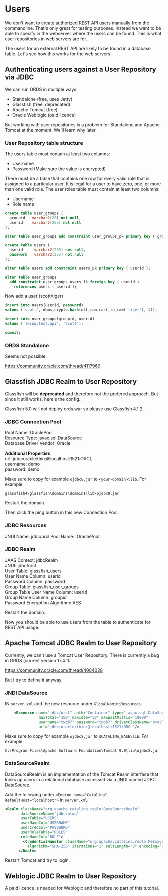 # Users
We don't want to create authorized REST API users manually from the commandline. That's only great for testing purposes.
Instead we want to be able to specify in the webserver where the users can be found. This is what user repositories in web servers are for.

The users for an external REST API are likely to be found in a database table. Let's see how this works for the web servers.

## Authenticating users against a User Repository via JDBC

We can run ORDS in multiple ways:
- Standalone (free, uses Jetty)
- Glassfish (free, deprecated)
- Apache Tomcat (free)
- Oracle Weblogic (paid licence)

But working with user repositories is a problem for Standalone and Apache Tomcat at the moment. We'll learn why later.

### User Repository table structure

The users table must contain at least two columns:
- Username
- Password (Make sure the value is encrypted)

There must be a table that contains one row for every valid role that is assigned to a particular user. It is legal for a user to have zero, one, or more than one valid role. The user roles table must contain at least two columns:
- Username
- Role name

```sql
create table user_groups (
  groupid   varchar2(20) not null,
  userid    varchar2(255) not null
);

alter table user_groups add constraint user_groups_pk primary key ( groupid );

create table users (
  userid     varchar2(255) not null,
  password   varchar2(255) not null
);

alter table users add constraint users_pk primary key ( userid );

alter table user_groups
  add constraint user_groups_users_fk foreign key ( userid )
    references users ( userid );
```

Now add a user (scott/tiger)

```sql
insert into users(userid, password) 
values ('scott', dbms_crypto.hash(utl_raw.cast_to_raw('tiger'), 4));

insert into user_groups(groupid, userid) 
values ('twinq.test.api', 'scott');

commit;
```

### ORDS Standalone
Seems not possible:

https://community.oracle.com/thread/4117960

## Glassfish JDBC Realm to User Repository
Glassfish will be **deprecated** and therefore not the prefered approach. But since it still works, here's the config..

Glassfish 5.0 will not deploy ords.war so please use Glassfish 4.1.2.

### JDBC Connection Pool
Pool Name: OraclePool  
Resource Type: javax.sql.DataSource  
Database Driver Vendor: Oracle  

**Additional Properties**  
url: jdbc:oracle:thin:@localhost:1521:ORCL  
username: demo  
password: demo  

Make sure to copy for example `ojdbc8.jar` to `<your-domain>\lib`. For example:

`glassfish4\glassfish\domains\domain1\lib\ojdbc8.jar`

Restart the domain.

Then click the ping button in this new Connection Pool.

### JDBC Resources
JNDI Name: jdbc/orcl
Pool Name: 'OraclePool'

### JDBC Realm
JAAS Context: jdbcRealm  
JNDI: jdbc/orcl  
User Table: glassfish_users  
User Name Column: userid  
Password Column: password  
Group Table: glassfish_user_groups  
Group Table User Name Column: userid  
Group Name Column: groupid  
Password Encryption Algorithm: AES  

Restart the domain.

Now you should be able to use users from the table to authenticate for REST API usage.

## Apache Tomcat JDBC Realm to User Repository
Currently, we can't use a Tomcat User Repository. There is currently a bug in ORDS (current version 17.4.1):

https://community.oracle.com/thread/4084028

But I try to define it anyway.

### JNDI DataSource
IN `server.xml` add the new resource under `GlobalNamingResources`.

```xml
    <Resource name="jdbc/orcl" auth="Container" type="javax.sql.DataSource"
               maxTotal="100" maxIdle="30" maxWaitMillis="10000"
               username="twqb7" password="twqb7" driverClassName="oracle.jdbc.driver.OracleDriver"
               url="jdbc:oracle:thin:@localhost:1521:ORCL"/>
```


Make sure to copy for example `ojdbc8.jar` to `$CATALINA_BASE\lib`. For example:

`C:\Program Files\Apache Software Foundation\Tomcat 9.0\lib\ojdbc8.jar`

### DataSourceRealm
DataSourceRealm is an implementation of the Tomcat Realm interface that looks up users in a relational database accessed via a JNDI named JDBC DataSource.

Add the following under `<Engine name="Catalina" defaultHost="localhost">` in `server.xml`.

```xml
<Realm className="org.apache.catalina.realm.DataSourceRealm"
       dataSourceName="jdbc/otwq"
       userTable="USERS"
       userNameCol="USERNAME"
       userCredCol="PASSWORD"
       userRoleTable="ROLES"
       roleNameCol="ROLE">
        <CredentialHandler className="org.apache.catalina.realm.MessageDigestCredentialHandler" 
          algorithm="SHA-256" iterations="1" saltLength="0" encoding="UTF-8" />
      </Realm>
```

Restart Tomcat and try to login.

## Weblogic JDBC Realm to User Repository
A paid licence is needed for Weblogic and therefore no part of this tutorial.
